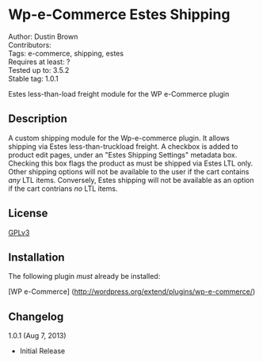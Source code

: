 # Wp-e-Commerce Estes Shipping

Author: Dustin Brown  
Contributors:  
Tags: e-commerce, shipping, estes  
Requires at least: ?  
Tested up to: 3.5.2  
Stable tag: 1.0.1  

Estes less-than-load freight module for the WP e-Commerce plugin

## Description

A custom shipping module for the Wp-e-commerce plugin. It allows
shipping via Estes less-than-truckload freight. A checkbox is added
to product edit pages, under an "Estes Shipping Settings" metadata
box. Checking this box flags the product as must be shipped via Estes
LTL only. Other shipping options will not be available to the user if
the cart contains *any* LTL items. Conversely, Estes shipping will
not be available as an option if the cart contrians *no* LTL items.

## License

[GPLv3](http://www.gnu.org/licenses/)

## Installation

The following plugin *must* already be installed:

[WP e-Commerce] (http://wordpress.org/extend/plugins/wp-e-commerce/)

## Changelog

1.0.1 (Aug 7, 2013)
 * Initial Release
